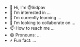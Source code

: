 - 👋 Hi, I’m @Sidpav
- 👀 I’m interested in ...
- 🌱 I’m currently learning ...
- 💞️ I’m looking to collaborate on ...
- 📫 How to reach me ...
- 😄 Pronouns: ...
- ⚡ Fun fact: ...

<!---
Sidpav/Sidpav is a ✨ special ✨ repository because its `README.md` (this file) appears on your GitHub profile.
You can click the Preview link to take a look at your changes.
--->
